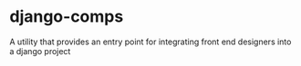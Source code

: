 django-comps
============

A utility that provides an entry point for integrating front end designers into a django project